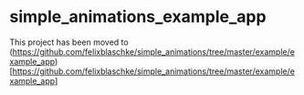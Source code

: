 # simple_animations_example_app

This project has been moved to (https://github.com/felixblaschke/simple_animations/tree/master/example/example_app)[https://github.com/felixblaschke/simple_animations/tree/master/example/example_app]